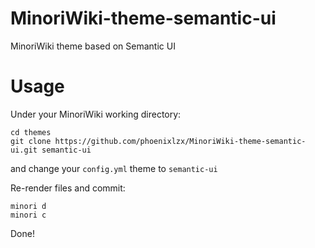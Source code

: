 # MinoriWiki-theme-semantic-ui
MinoriWiki theme based on Semantic UI

# Usage

Under your MinoriWiki working directory:

```
cd themes
git clone https://github.com/phoenixlzx/MinoriWiki-theme-semantic-ui.git semantic-ui
```

and change your `config.yml` theme to `semantic-ui`

Re-render files and commit:

```
minori d
minori c
```

Done!
